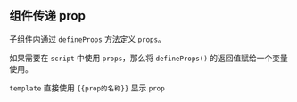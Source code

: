 ## 组件传递 prop
子组件内通过 `defineProps` 方法定义 `props`。

如果需要在 `script` 中使用 `props`，那么将 `defineProps()` 的返回值赋给一个变量使用。

`template` 直接使用 `{{prop的名称}}` 显示 `prop`